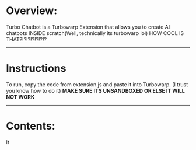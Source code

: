 # Overview:
Turbo Chatbot is a Turbowarp Extension that allows you to create AI chatbots INSIDE scratch(Well, technically its turbowarp lol) HOW COOL IS THAT?!?!?!?!?!?!? 

---

# Instructions
To run, copy the code from extension.js and paste it into Turbowarp. (I trust you know how to do it)  **MAKE SURE ITS UNSANDBOXED OR ELSE IT WILL NOT WORK**

---

# Contents:
It
